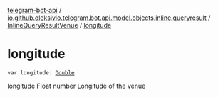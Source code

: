 [telegram-bot-api](../../index.md) / [io.github.oleksivio.telegram.bot.api.model.objects.inline.queryresult](../index.md) / [InlineQueryResultVenue](index.md) / [longitude](./longitude.md)

# longitude

`var longitude: `[`Double`](https://kotlinlang.org/api/latest/jvm/stdlib/kotlin/-double/index.html)

longitude Float number Longitude of the venue


